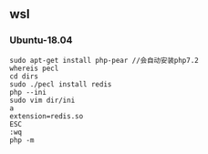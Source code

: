 #

## wsl
### Ubuntu-18.04
```shell
sudo apt-get install php-pear //会自动安装php7.2
whereis pecl
cd dirs
sudo ./pecl install redis
php --ini
sudo vim dir/ini
a
extension=redis.so
ESC
:wq
php -m
```
